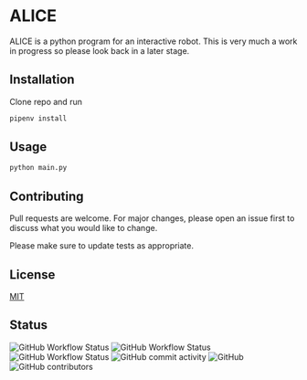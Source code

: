 # ALICE

ALICE is a python program for an interactive robot. This is very much a work in progress so please look back in a later stage.

## Installation

Clone repo and run

```bash
pipenv install
```

## Usage

```bash
python main.py
```

## Contributing
Pull requests are welcome. For major changes, please open an issue first to discuss what you would like to change.

Please make sure to update tests as appropriate.

## License
[MIT](https://choosealicense.com/licenses/mit/)

## Status
![GitHub Workflow Status](https://img.shields.io/github/workflow/status/kennedyshead/alice/CodeQL?label=CodeQL)
![GitHub Workflow Status](https://img.shields.io/github/workflow/status/kennedyshead/alice/Python%20application?label=Python%20application)
![GitHub Workflow Status](https://img.shields.io/github/workflow/status/kennedyshead/alice/Dependency%20Review?label=Dependency%20Review)
![GitHub commit activity](https://img.shields.io/github/commit-activity/m/kennedyshead/alice)
![GitHub](https://img.shields.io/github/license/kennedyshead/alice)
![GitHub contributors](https://img.shields.io/github/contributors/kennedyshead/alice)
